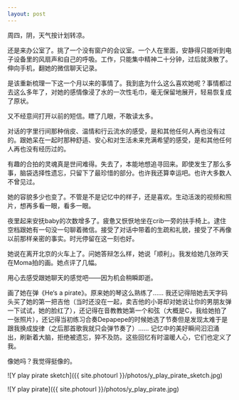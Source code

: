 ```yaml
---
layout: post
---
```


周四，阴，天气按计划转凉。

还是来办公室了。挑了一个没有窗户的会议室。一个人在里面，安静得只能听到电子设备里的风扇声和自己的呼吸。工作，只能集中精神二十分钟，过后就涣散了。伸向手机，翻她的微信聊天记录。

是该重新梳理一下这一个月以来的事情了。我到底为什么这么喜欢她呢？事情都过去这么多年了，对她的感情像浸了水的一次性毛巾，毫无保留地展开，轻易恢复成了原状。

又不经意间打开以前的短信。瞟了几眼，不敢读太多。

对话的字里行间那种俏皮、温情和行云流水的感受，是和其他任何人再也没有过的。跟她呆在一起时那种舒适、安心和对生活未来充满希望的感受，是和其他任何人再也没有经历过的。

有趣的合拍的灵魂真是世间难得。失去了，本能地想追寻回来。即使发生了那么多事，脑袋选择性遗忘，只留下了最珍惜的部分。也许我还算幸运吧。也许大多数人不曾见过。

她的容貌多少也变了。不管是不是记忆中的样子，还是喜欢。生动活泼的视频和照片，想再多看一眼，看多一眼。

夜里起来安抚baby的次数增多了。疲惫又恹恹地坐在crib一旁的扶手椅上。逮住空档跟她有一句没一句聊着微信。接受了对话中带着的生疏和礼貌，接受了不再像以前那样亲密的事实。时光停留在这一刻也好。

她说在离开北京的火车上了。问她答辩怎么样，她说「顺利」。我发给她几张昨天在Moma拍的画。她点评了几幅。

用心去感受跟她聊天的感觉吧——因为机会稍瞬即逝。

画了她在弹《He‘s a pirate》。原来她的琴这么熟练了…… 我还记得陪她去天字码头买了她的第一把吉他（当时还没在一起，卖吉他的小哥却对她说让你的男朋友弹一下试试，她的脸红了），还记得在音教教她第一个和弦（大概是C，我给她拍了一张照片），还记得当初练习合奏Depapepe的时候她选了节奏但是发现太难于是跟我换成旋律（之后那首歌我就只会弹节奏了）…… 记忆中的美好瞬间汩汩涌出，刷新着大脑，拒绝被遗忘，猝不及防。这些回忆有时温暖人心，它们也定义了我。

像她吗？我觉得挺像的。

![Y play pirate sketch]({{ site.photourl }}/photos/y_play_pirate_sketch.jpg)

![Y play pirate]({{ site.photourl }}/photos/y_play_pirate.jpg)